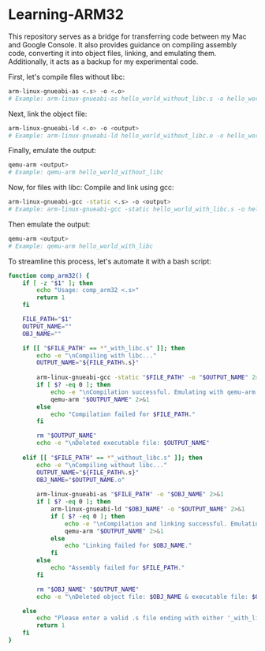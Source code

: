 # Learning-ARM32

This repository serves as a bridge for transferring code between my Mac and Google Console. It also provides guidance on compiling assembly code, converting it into object files, linking, and emulating them. Additionally, it acts as a backup for my experimental code.

First, let's compile files without libc:
```bash
arm-linux-gnueabi-as <.s> -o <.o>
# Example: arm-linux-gnueabi-as hello_world_without_libc.s -o hello_world_without_libc.o
```

Next, link the object file:
```bash
arm-linux-gnueabi-ld <.o> -o <output>
# Example: arm-linux-gnueabi-ld hello_world_without_libc.o -o hello_world_without_libc
```

Finally, emulate the output:
```bash
qemu-arm <output>
# Example: qemu-arm hello_world_without_libc
```

Now, for files with libc:
Compile and link using gcc:
```bash
arm-linux-gnueabi-gcc -static <.s> -o <output>
# Example: arm-linux-gnueabi-gcc -static hello_world_with_libc.s -o hello_world_with_libc
```

Then emulate the output:
```bash
qemu-arm <output>
# Example: qemu-arm hello_world_with_libc
```

To streamline this process, let's automate it with a bash script:
```bash
function comp_arm32() {
    if [ -z "$1" ]; then
        echo "Usage: comp_arm32 <.s>"
        return 1
    fi

    FILE_PATH="$1"
    OUTPUT_NAME=""
    OBJ_NAME=""

    if [[ "$FILE_PATH" == *"_with_libc.s" ]]; then
        echo -e "\nCompiling with libc..."
        OUTPUT_NAME="${FILE_PATH%.s}"
        
        arm-linux-gnueabi-gcc -static "$FILE_PATH" -o "$OUTPUT_NAME" 2>&1
        if [ $? -eq 0 ]; then
            echo -e "\nCompilation successful. Emulating with qemu-arm...\n"
            qemu-arm "$OUTPUT_NAME" 2>&1
        else
            echo "Compilation failed for $FILE_PATH."
        fi

        rm "$OUTPUT_NAME"
        echo -e "\nDeleted executable file: $OUTPUT_NAME"
        
    elif [[ "$FILE_PATH" == *"_without_libc.s" ]]; then
        echo -e "\nCompiling without libc..."
        OUTPUT_NAME="${FILE_PATH%.s}"
        OBJ_NAME="$OUTPUT_NAME.o"
        
        arm-linux-gnueabi-as "$FILE_PATH" -o "$OBJ_NAME" 2>&1
        if [ $? -eq 0 ]; then
            arm-linux-gnueabi-ld "$OBJ_NAME" -o "$OUTPUT_NAME" 2>&1
            if [ $? -eq 0 ]; then
                echo -e "\nCompilation and linking successful. Emulating with qemu-arm...\n"
                qemu-arm "$OUTPUT_NAME" 2>&1
            else
                echo "Linking failed for $OBJ_NAME."
            fi
        else
            echo "Assembly failed for $FILE_PATH."
        fi

        rm "$OBJ_NAME" "$OUTPUT_NAME"
        echo -e "\nDeleted object file: $OBJ_NAME & executable file: $OUTPUT_NAME"

    else
        echo "Please enter a valid .s file ending with either '_with_libc.s' or '_without_libc.s'."
        return 1
    fi
}
```
